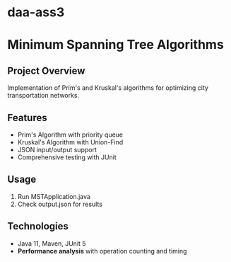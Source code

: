 # daa-ass3

# Minimum Spanning Tree Algorithms

## Project Overview
Implementation of Prim's and Kruskal's algorithms for optimizing city transportation networks.

## Features
- Prim's Algorithm with priority queue
- Kruskal's Algorithm with Union-Find
- JSON input/output support
- Comprehensive testing with JUnit

## Usage
1. Run MSTApplication.java
2. Check output.json for results

## Technologies
- Java 11, Maven, JUnit 5
- **Performance analysis** with operation counting and timing

